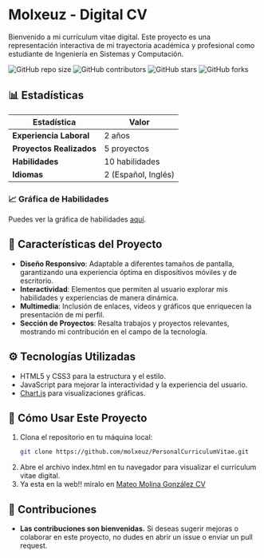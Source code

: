# Molxeuz - Digital CV

Bienvenido a mi currículum vitae digital. Este proyecto es una representación interactiva de mi trayectoria académica y profesional como estudiante de Ingeniería en Sistemas y Computación. 

![GitHub repo size](https://img.shields.io/github/repo-size/molxeuz/PersonalCurriculumVitae)
![GitHub contributors](https://img.shields.io/github/contributors/molxeuz/PersonalCurriculumVitae)
![GitHub stars](https://img.shields.io/github/stars/molxeuz/PersonalCurriculumVitae)
![GitHub forks](https://img.shields.io/github/forks/molxeuz/PersonalCurriculumVitae)

## 📊 Estadísticas

| **Estadística**               | **Valor**            |
|-------------------------------|----------------------|
| **Experiencia Laboral**       | 2 años               |
| **Proyectos Realizados**      | 5 proyectos           |
| **Habilidades**               | 10 habilidades        |
| **Idiomas**                   | 2 (Español, Inglés)  |

### 📈 Gráfica de Habilidades

Puedes ver la gráfica de habilidades [aquí](https://github.com/molxeuz/PersonalCurriculumVitae/blob/main/habilidades.html).

## 🚀 Características del Proyecto

- **Diseño Responsivo**: Adaptable a diferentes tamaños de pantalla, garantizando una experiencia óptima en dispositivos móviles y de escritorio.
- **Interactividad**: Elementos que permiten al usuario explorar mis habilidades y experiencias de manera dinámica.
- **Multimedia**: Inclusión de enlaces, videos y gráficos que enriquecen la presentación de mi perfil.
- **Sección de Proyectos**: Resalta trabajos y proyectos relevantes, mostrando mi contribución en el campo de la tecnología.

## ⚙️ Tecnologías Utilizadas

- HTML5 y CSS3 para la estructura y el estilo.
- JavaScript para mejorar la interactividad y la experiencia del usuario.
- [Chart.js](https://www.chartjs.org/) para visualizaciones gráficas.

## 📜 Cómo Usar Este Proyecto

1. Clona el repositorio en tu máquina local:
   ```bash
   git clone https://github.com/molxeuz/PersonalCurriculumVitae.git
2. Abre el archivo index.html en tu navegador para visualizar el currículum vitae digital.
3. Ya esta en la web!! miralo en [Mateo Molina González CV](https://molxeuz.github.io/PersonalCurriculumVitae/)

## 🤝 Contribuciones

- **Las contribuciones son bienvenidas.** Si deseas sugerir mejoras o colaborar en este proyecto, no dudes en abrir un issue o enviar un pull request.

